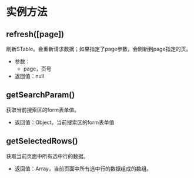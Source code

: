 # 实例方法
## refresh([page])
刷新STable。会重新请求数据；如果指定了page参数，会刷新到page指定的页。
* 参数：
	* page，页号
* 返回值：null

## getSearchParam()
获取当前搜索区的form表单值。
* 返回值：Object，当前搜索区的form表单值

## getSelectedRows()
获取当前页面中所有选中行的数据。
* 返回值：Array，当前页面中所有选中行的数据组成的数组。